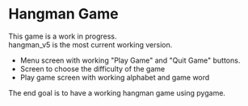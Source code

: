 # Hangman Game
This game is a work in progress.  
hangman_v5 is the most current working version.
 - Menu screen with working "Play Game" and "Quit Game" buttons.
 - Screen to choose the difficulty of the game
 - Play game screen with working alphabet and game word

The end goal is to have a working hangman game using pygame.
